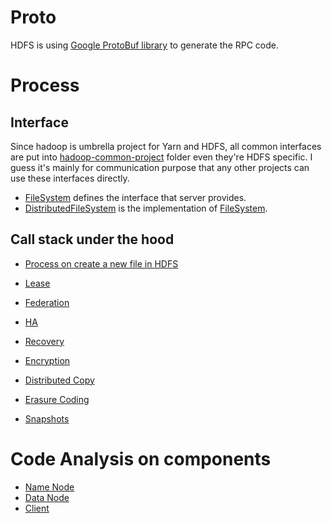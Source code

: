 # Proto


HDFS is using [Google ProtoBuf library](https://developers.google.com/protocol-buffers/) to generate the RPC code.

# Process

## Interface

Since hadoop is umbrella project for Yarn and HDFS, all common interfaces are put into [hadoop-common-project](https://github.com/apache/hadoop/blob/trunk/hadoop-common-project) folder even they're HDFS specific. I guess it's mainly for communication purpose that any other projects can use these interfaces directly.

* [FileSystem](https://github.com/apache/hadoop/blob/trunk/hadoop-common-project/hadoop-common/src/main/java/org/apache/hadoop/fs/FileSystem.java) defines the interface that server provides.
* [DistributedFileSystem](https://github.com/apache/hadoop/blob/trunk/hadoop-hdfs-project/hadoop-hdfs-client/src/main/java/org/apache/hadoop/hdfs/DistributedFileSystem.java) is the implementation of [FileSystem](https://github.com/apache/hadoop/blob/trunk/hadoop-common-project/hadoop-common/src/main/java/org/apache/hadoop/fs/FileSystem.java).

## Call stack under the hood

* [Process on create a new file in HDFS](./Create_File.md)
* [Lease](./Lease.md)
* [Federation](./Federation.md)
* [HA](./HA.md)
* [Recovery](./Recovery.md)
* [Encryption](./Encryption.md)
* [Distributed Copy](./DistCP.md)
* [Erasure Coding](./ErasureCoding.md)

* [Snapshots](./Snapshots.md)

# Code Analysis on components

* [Name Node](./nn/README.md)
* [Data Node](./nn/README.md)
* [Client](./client/README.md)

